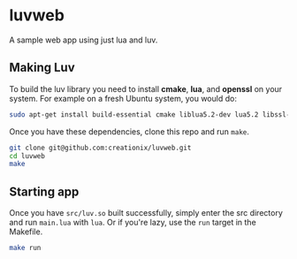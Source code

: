 # luvweb
A sample web app using just lua and luv.

## Making Luv

To build the luv library you need to install **cmake**, **lua**, and **openssl**
on your system.  For example on a fresh Ubuntu system, you would do:

```sh
sudo apt-get install build-essential cmake liblua5.2-dev lua5.2 libssl-dev
```

Once you have these dependencies, clone this repo and run `make`.

```sh
git clone git@github.com:creationix/luvweb.git
cd luvweb
make
```

## Starting app

Once you have `src/luv.so` built successfully, simply enter the src directory
and run `main.lua` with `lua`.  Or if you're lazy, use the `run` target in the
Makefile.

```sh
make run
```

